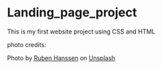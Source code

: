 # Landing_page_project
This is my first website project using CSS and HTML


photo credits:

Photo by <a href="https://unsplash.com/@rhfhanssen?utm_source=unsplash&utm_medium=referral&utm_content=creditCopyText">Ruben Hanssen</a> on <a href="https://unsplash.com/s/photos/mountain-peak?utm_source=unsplash&utm_medium=referral&utm_content=creditCopyText">Unsplash</a>
  